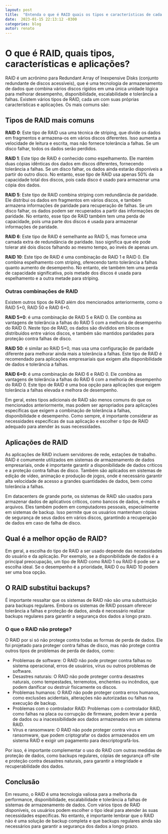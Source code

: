 ```yaml
---
layout: post
title:  "Entenda o que é RAID quais os tipos e características de cada um"
date:  2023-01-15 22:13:12 -0300
categories: blog
autor: renato
---
```


# O que é RAID, quais tipos, características e aplicações?

RAID é um acrônimo para Redundant Array of Inexpensive Disks (conjunto redundante de discos acessíveis), que é uma tecnologia de armazenamento de dados que combina vários discos rígidos em uma única unidade lógica para melhorar desempenho, disponibilidade, escalabilidade e tolerância a falhas. Existem vários tipos de RAID, cada um com suas próprias características e aplicações. Os mais comuns são:

## Tipos de RAID mais comuns

**RAID 0**: Este tipo de RAID usa uma técnica de striping, que divide os dados em fragmentos e armazena-os em vários discos diferentes. Isso aumenta a velocidade de leitura e escrita, mas não fornece tolerância a falhas. Se um disco falhar, todos os dados serão perdidos.

**RAID 1**: Este tipo de RAID é conhecido como espelhamento. Ele mantém duas cópias idênticas dos dados em discos diferentes, fornecendo tolerância a falhas. Se um disco falhar, os dados ainda estarão disponíveis a partir do outro disco. No entanto, esse tipo de RAID usa apenas 50% da capacidade total dos discos, pois cada disco é usado para armazenar uma cópia dos dados.

**RAID 5**: Este tipo de RAID combina striping com redundância de paridade. Ele distribui os dados em fragmentos em vários discos, e também armazena informações de paridade para recuperação de falhas. Se um disco falhar, os dados podem ser recuperados a partir das informações de paridade. No entanto, esse tipo de RAID também tem uma perda de capacidade, pois uma parte dos discos é usada para armazenar informações de paridade.

**RAID 6**: Este tipo de RAID é semelhante ao RAID 5, mas fornece uma camada extra de redundância de paridade. Isso significa que ele pode tolerar até dois discos falhando ao mesmo tempo, ao invés de apenas um.

**RAID 10**: Este tipo de RAID é uma combinação de RAID 1 e RAID 0. Ele combina espelhamento com striping, oferecendo tanto tolerância a falhas quanto aumento de desempenho. No entanto, ele também tem uma perda de capacidade significativa, pois metade dos discos é usada para espelhamento e a outra metade para striping.

### Outras combinações de RAID

Existem outros tipos de RAID além dos mencionados anteriormente, como o RAID 5+0, RAID 50 e RAID 6+0.

**RAID 5+0**: é uma combinação de RAID 5 e RAID 0. Ele combina as vantagens de tolerância a falhas do RAID 5 com a melhoria de desempenho do RAID 0. Neste tipo de RAID, os dados são divididos em blocos e distribuídos entre vários discos, e também são mantidos paridades para proteção contra falhas de disco.

**RAID 50**: é similar ao RAID 5+0, mas usa uma configuração de paridade diferente para melhorar ainda mais a tolerância a falhas. Este tipo de RAID é recomendado para aplicações empresariais que exigem alta disponibilidade de dados e tolerância a falhas.

**RAID 6+0**: é uma combinação de RAID 6 e RAID 0. Ele combina as vantagens de tolerância a falhas do RAID 6 com a melhoria de desempenho do RAID 0. Este tipo de RAID é uma boa opção para aplicações que exigem tolerância a falhas elevada e melhora de desempenho.

Em geral, estes tipos adicionais de RAID são menos comuns do que os mencionados anteriormente, mas podem ser apropriados para aplicações específicas que exigem a combinação de tolerância a falhas, disponibilidade e desempenho. Como sempre, é importante considerar as necessidades específicas de sua aplicação e escolher o tipo de RAID adequado para atender às suas necessidades.

## Aplicações de RAID

As aplicações de RAID incluem servidores de rede, estações de trabalho. RAID é comumente utilizados em sistemas de armazenamento de dados empresariais, onde é importante garantir a disponibilidade de dados críticos e a proteção contra falhas de disco. Também são aplicados em sistemas de edição de vídeo, animação e produção de jogos, onde é necessário garantir alta velocidade de acesso a grandes quantidades de dados, bem como tolerância a falhas.

Em datacenters de grande porte, os sistemas de RAID são usados ​​para armazenar dados de aplicativos críticos, como bancos de dados, e-mails e arquivos. Eles também podem em computadores pessoais, especialmente em sistemas de backup. Isso permite que os usuários mantenham cópias de segurança de seus dados em vários discos, garantindo a recuperação de dados em caso de falha de disco.

## Qual é a melhor opção de RAID?

Em geral, a escolha do tipo de RAID a ser usado depende das necessidades do usuário e da aplicação. Por exemplo, se a disponibilidade de dados é a principal preocupação, um tipo de RAID como RAID 1 ou RAID 6 pode ser a escolha ideal. Se o desempenho é a prioridade, RAID 0 ou RAID 10 podem ser uma boa opção.

## O RAID substitui backups?

É importante ressaltar que os sistemas de RAID não são uma substituição para backups regulares. Embora os sistemas de RAID possam oferecer tolerância a falhas e proteção de dados, ainda é necessário realizar backups regulares para garantir a segurança dos dados a longo prazo.

### O que o RAID não protege?

O RAID por si só não protege contra todas as formas de perda de dados. Ele foi projetado para proteger contra falhas de disco, mas não protege contra outros tipos de problemas de perda de dados, como:

- Problemas de software: O RAID não pode proteger contra falhas no sistema operacional, erros de usuários, vírus ou outros problemas de software.
- Desastres naturais: O RAID não pode proteger contra desastres naturais, como tempestades, terremotos, enchentes ou incêndios, que podem danificar ou destruir fisicamente os discos.
- Problemas humanos: O RAID não pode proteger contra erros humanos, como exclusões acidentais, alterações não autorizadas ou falhas na execução de backup.
- Problemas com o controlador RAID: Problemas com o controlador RAID, como falhas na placa ou corrupção de firmware, podem levar a perda de dados ou a inacessibilidade aos dados armazenados em um sistema RAID.
- Vírus e ransomware: O RAID não pode proteger contra vírus e ransomware, que podem criptografar os dados armazenados em um sistema RAID e exigir um pagamento para descriptografá-los.

Por isso, é importante complementar o uso do RAID com outras medidas de proteção de dados, como backups regulares, cópias de segurança off-site e proteção contra desastres naturais, para garantir a integridade e recuperabilidade dos dados.

## Conclusão

Em resumo, o RAID é uma tecnologia valiosa para a melhoria da performance, disponibilidade, escalabilidade e tolerância a falhas de sistemas de armazenamento de dados. Com vários tipos de RAID disponíveis, os usuários podem escolher o tipo ideal para atender às suas necessidades específicas. No entanto, é importante lembrar que o RAID não é uma solução de backup completa e que backups regulares ainda são necessários para garantir a segurança dos dados a longo prazo.